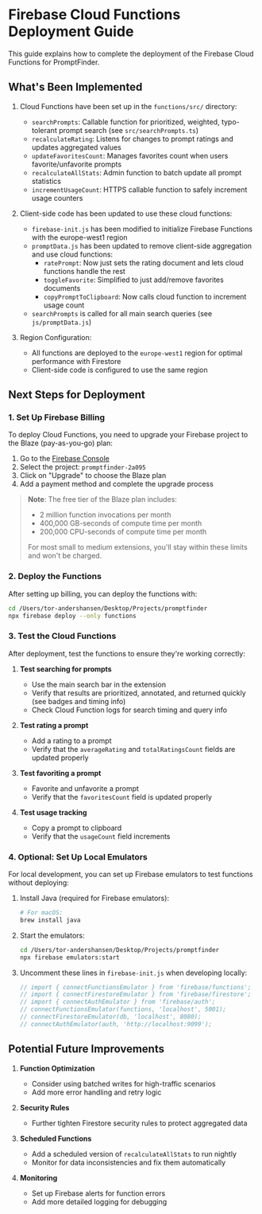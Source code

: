 # Firebase Cloud Functions Deployment Guide

This guide explains how to complete the deployment of the Firebase Cloud Functions for PromptFinder.

## What's Been Implemented

1. Cloud Functions have been set up in the `functions/src/` directory:

   - `searchPrompts`: Callable function for prioritized, weighted, typo-tolerant prompt search (see `src/searchPrompts.ts`)
   - `recalculateRating`: Listens for changes to prompt ratings and updates aggregated values
   - `updateFavoritesCount`: Manages favorites count when users favorite/unfavorite prompts
   - `recalculateAllStats`: Admin function to batch update all prompt statistics
   - `incrementUsageCount`: HTTPS callable function to safely increment usage counters

2. Client-side code has been updated to use these cloud functions:

   - `firebase-init.js` has been modified to initialize Firebase Functions with the europe-west1 region
   - `promptData.js` has been updated to remove client-side aggregation and use cloud functions:
     - `ratePrompt`: Now just sets the rating document and lets cloud functions handle the rest
     - `toggleFavorite`: Simplified to just add/remove favorites documents
     - `copyPromptToClipboard`: Now calls cloud function to increment usage count
   - `searchPrompts` is called for all main search queries (see `js/promptData.js`)

3. Region Configuration:
   - All functions are deployed to the `europe-west1` region for optimal performance with Firestore
   - Client-side code is configured to use the same region

## Next Steps for Deployment

### 1. Set Up Firebase Billing

To deploy Cloud Functions, you need to upgrade your Firebase project to the Blaze (pay-as-you-go) plan:

1. Go to the [Firebase Console](https://console.firebase.google.com/)
2. Select the project: `promptfinder-2a095`
3. Click on "Upgrade" to choose the Blaze plan
4. Add a payment method and complete the upgrade process

> **Note**: The free tier of the Blaze plan includes:
>
> - 2 million function invocations per month
> - 400,000 GB-seconds of compute time per month
> - 200,000 CPU-seconds of compute time per month
>
> For most small to medium extensions, you'll stay within these limits and won't be charged.

### 2. Deploy the Functions

After setting up billing, you can deploy the functions with:

```bash
cd /Users/tor-andershansen/Desktop/Projects/promptfinder
npx firebase deploy --only functions
```

### 3. Test the Cloud Functions

After deployment, test the functions to ensure they're working correctly:

1. **Test searching for prompts**

   - Use the main search bar in the extension
   - Verify that results are prioritized, annotated, and returned quickly (see badges and timing info)
   - Check Cloud Function logs for search timing and query info

2. **Test rating a prompt**

   - Add a rating to a prompt
   - Verify that the `averageRating` and `totalRatingsCount` fields are updated properly

3. **Test favoriting a prompt**

   - Favorite and unfavorite a prompt
   - Verify that the `favoritesCount` field is updated properly

4. **Test usage tracking**
   - Copy a prompt to clipboard
   - Verify that the `usageCount` field increments

### 4. Optional: Set Up Local Emulators

For local development, you can set up Firebase emulators to test functions without deploying:

1. Install Java (required for Firebase emulators):

   ```bash
   # For macOS:
   brew install java
   ```

2. Start the emulators:

   ```bash
   cd /Users/tor-andershansen/Desktop/Projects/promptfinder
   npx firebase emulators:start
   ```

3. Uncomment these lines in `firebase-init.js` when developing locally:

   ```javascript
   // import { connectFunctionsEmulator } from 'firebase/functions';
   // import { connectFirestoreEmulator } from 'firebase/firestore';
   // import { connectAuthEmulator } from 'firebase/auth';
   // connectFunctionsEmulator(functions, 'localhost', 5001);
   // connectFirestoreEmulator(db, 'localhost', 8080);
   // connectAuthEmulator(auth, 'http://localhost:9099');
   ```

## Potential Future Improvements

1. **Function Optimization**

   - Consider using batched writes for high-traffic scenarios
   - Add more error handling and retry logic

2. **Security Rules**

   - Further tighten Firestore security rules to protect aggregated data

3. **Scheduled Functions**

   - Add a scheduled version of `recalculateAllStats` to run nightly
   - Monitor for data inconsistencies and fix them automatically

4. **Monitoring**
   - Set up Firebase alerts for function errors
   - Add more detailed logging for debugging
